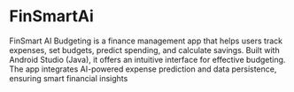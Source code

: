 # FinSmartAi
FinSmart AI Budgeting is a finance management app that helps users track expenses, set budgets, predict spending, and calculate savings. Built with Android Studio (Java), it offers an intuitive interface for effective budgeting. The app integrates AI-powered expense prediction and data persistence, ensuring smart financial insights 
